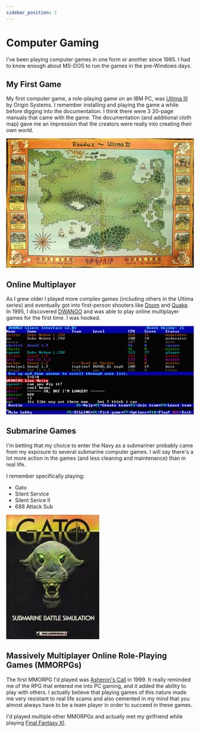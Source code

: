 ```yaml
---
sidebar_position: 1
---
```


# Computer Gaming

I've been playing computer games in one form or another since 1985.
I had to know enough about MS-DOS to run the games in the pre-Windows days.

## My First Game

My first computer game, a role-playing game on an IBM PC, was [Ultima III](https://en.wikipedia.org/wiki/Ultima_III:_Exodus) by Origin Systems.
I remember installing and playing the game a while before digging into the documentation.  I think there were 3 20-page manuals that came with the game.  The documentation (and additional cloth map) gave me an impression that the creators were really into creating their own world.

![](../img/ultima_iii_cloth_map.jpg)

## Online Multiplayer

As I grew older I played more complex games (including others in the Ultima series) and eventually got into first-person shooters like [Doom](https://en.wikipedia.org/wiki/Doom_(1993_video_game)) and [Quake](https://en.wikipedia.org/wiki/Quake_(video_game)).
In 1995, I discovered [DWANGO](https://en.wikipedia.org/wiki/DWANGO) and was able to play online multiplayer games for the first time.  I was hooked.

![DWANGO](../img/dwango_lobby_screenshot.png)

## Submarine Games

I'm betting that my choice to enter the Navy as a submariner probably came from my exposure to several submarine computer games.
I will say there's a lot more action in the games (and less cleaning and maintenance) than in real life.

I remember specifically playing:
- Gato
- Silent Service
- Silent Serice II
- 688 Attack Sub

![](../img/gato.jpg)

## Massively Multiplayer Online Role-Playing Games (MMORPGs)

The first MMORPG I'd played was [Asheron's Call](https://en.wikipedia.org/wiki/Asheron%27s_Call) in 1999.  It really reminded me of the RPG that entered me into PC gaming, and it added the ability to play with others.
I actually believe that playing games of this nature made me very resistant to real life scams and also cemented in my mind that you almost always have to be a team player in order to succeed in these games.

I'd played multiple other MMORPGs and actually met my girlfriend while playing [Final Fantasy XI](https://en.wikipedia.org/wiki/Final_Fantasy_XI).